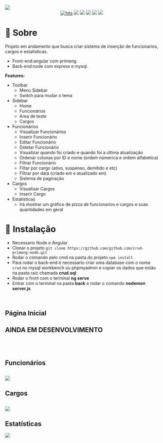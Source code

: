 <img src="https://user-images.githubusercontent.com/61124602/213936128-42841e13-faa1-4f6d-b2b6-e3324e64d5c1.png">


<div align="center">
  <a href="https://github.com/EriikSilva/crud-primeng-node"><img alt="hits" src="https://hits.sh/github.com/EriikSilva/crud-primeng-node.svg"></a>
  <a href="https://github.com/EriikSilva/crud-primeng-node/graphs/commit-activity"><img src="https://img.shields.io/github/last-commit/EriikSilva/crud-primeng-node"></a>
  <a href="https://github.com/EriikSilva/crud-primeng-node"><img src="https://img.shields.io/badge/
  -In%20Progress-yellow"></a>
  <a href="https://github.com/EriikSilva/crud-primeng-node/stargazers"><img src="https://img.shields.io/github/stars/EriikSilva/crud-primeng-node?style=social"></a>
  <a href="https://github.com/EriikSilva/crud-primeng-node/network/members"><img src="https://img.shields.io/github/forks/EriikSilva/crud-primeng-node?style=social"></a>
  <a href="https://github.com/EriikSilva"><img src="https://img.shields.io/github/followers/EriikSilva?style=social"></a>
</div>



# 💬 Sobre
Projeto em andamento que busca criar sistema de inserção de funcionarios, cargos e estatisticas.
<br>
- Front-end:angular com primeng.
- Back-end:node com express e mysql.

<b>Features:</b>
- Toolbar
  - Menu Sidebar
  - Switch para mudar o tema
- Sidebar
  - Home
  - Funcionários 
  - Area de teste
  - Cargos
- Funcionários
  - Visualizar Funcionários
  - Inserir Funcionário
  - Editar Funcionário
  - Deletar Funcionário
  - Visualizar quando foi criado e quando foi a última atualização
  - Ordenar colunas por ID e nome (ordem númerica e ordem alfabetica)
  - Filtrar Funcionário
  - Filtar por cargo (ativo, suspenso, demitido e etc)
  - Filtrar por data (criado em e atualizado em)
  - Sistema de paginação
- Cargos
  - Visualizar Cargos
  - Inserir Cargo
- Estatísticas
  - Irá mostrar um gráfico de pizza de funcionarios e cargos e suas quantidades em geral
# 💾 Instalação
- Necessario Node e Angular
- Clonar o projeto ```git clone https://github.com/github.com/crud-primeng-node.git```
- Rodar o comando pelo cmd na pasta do projeto ```npm install```
- Para rodar o back-end é necessario criar uma database com o nome ```crud``` no mysql workbench ou phpmyadmin e copiar os dados    que estão na pasta raiz chamada <b>crud.sql</b>
- Rodar o front com o terminal <b>ng serve</b>
- Entrar com o terminal na pasta <b>back</b> e rodar o comando  <b>nodemon server.js</b> 



<br>
<h2>Página Inicial<h2>
<h2>AINDA EM DESENVOLVIMENTO<h2>
<br>
<h2>Funcionários<h2>
<img src="https://user-images.githubusercontent.com/61124602/214472835-03925f3d-25a8-4c02-9a23-16270bec869e.png">
<br>
<h2>Cargos<h2>
<img src="https://user-images.githubusercontent.com/61124602/214472937-5085bb06-d291-4ff1-b90d-f0a463da1859.png">
<br>
<h2>Estatísticas</h2>
<img src="https://user-images.githubusercontent.com/61124602/214473033-e9201f55-205d-415b-ab4a-6337a11c3e84.png">


